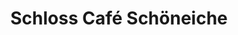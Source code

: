 ---
title: "Schloss Café  Schöneiche"
url: /schoeneiche-bei-berlin/schloss-cafe-schoeneiche/
shop: Konditorei
---
